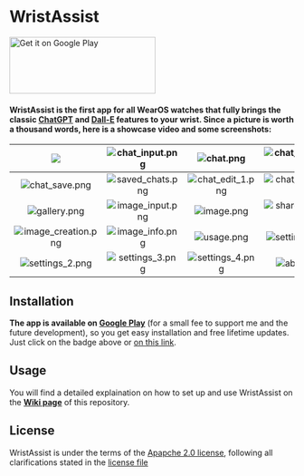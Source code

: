 # WristAssist
<a href='https://play.google.com/store/apps/details?id=net.devemperor.wristassist'><img alt='Get it on Google Play' width="258px" height="100px" src='https://raw.githubusercontent.com/DevEmperor/WristAssist/master/img/readme/google-play-badge.png'/></a>


#### WristAssist is the first app for all WearOS watches that fully brings the classic [ChatGPT](https://chat.openai.com/) and [Dall-E](https://openai.com/dall-e-3) features to your wrist. Since a picture is worth a thousand words, here is a showcase video and some screenshots:

| <a href='https://www.youtube.com/watch?v=goIoDTxPllc'><img src='https://raw.githubusercontent.com/DevEmperor/WristAssist/master/img/readme/menu.png'/></a> | ![chat_input.png](https://raw.githubusercontent.com/DevEmperor/WristAssist/master/img/readme/chat_input.png) | ![chat.png](https://raw.githubusercontent.com/DevEmperor/WristAssist/master/img/readme/chat.png) | ![chat_system.png](https://raw.githubusercontent.com/DevEmperor/WristAssist/master/img/readme/chat_system.png) |
| :----------------------------------------------------------: | :----------------------------------------------------------: | :----------------------------------------------------------: | :----------------------------------------------------------: |
| ![chat_save.png](https://raw.githubusercontent.com/DevEmperor/WristAssist/master/img/readme/chat_save.png) | ![saved_chats.png](https://raw.githubusercontent.com/DevEmperor/WristAssist/master/img/readme/saved_chats.png) | ![chat_edit_1.png](https://raw.githubusercontent.com/DevEmperor/WristAssist/master/img/readme/chat_edit_1.png) | ![chat_edit_2.png](https://raw.githubusercontent.com/DevEmperor/WristAssist/master/img/readme/chat_edit_2.png) |
| ![gallery.png](https://raw.githubusercontent.com/DevEmperor/WristAssist/master/img/readme/gallery.png) | ![image_input.png](https://raw.githubusercontent.com/DevEmperor/WristAssist/master/img/readme/image_input.png) | ![image.png](https://raw.githubusercontent.com/DevEmperor/WristAssist/master/img/readme/image.png) | ![share_image.png](https://raw.githubusercontent.com/DevEmperor/WristAssist/master/img/readme/share_image.png) |
| ![image_creation.png](https://raw.githubusercontent.com/DevEmperor/WristAssist/master/img/readme/image_creation.png) | ![image_info.png](https://raw.githubusercontent.com/DevEmperor/WristAssist/master/img/readme/image_info.png) | ![usage.png](https://raw.githubusercontent.com/DevEmperor/WristAssist/master/img/readme/usage.png) | ![settings_1.png](https://raw.githubusercontent.com/DevEmperor/WristAssist/master/img/readme/settings_1.png) |
| ![settings_2.png](https://raw.githubusercontent.com/DevEmperor/WristAssist/master/img/readme/settings_2.png) | ![settings_3.png](https://raw.githubusercontent.com/DevEmperor/WristAssist/master/img/readme/settings_3.png) | ![settings_4.png](https://raw.githubusercontent.com/DevEmperor/WristAssist/master/img/readme/settings_4.png) | ![about.png](https://raw.githubusercontent.com/DevEmperor/WristAssist/master/img/readme/about.png) |



## Installation

**The app is available on [Google Play](https://play.google.com/store/apps/details?id=net.devemperor.wristassist)** (for a small fee to support me and the future development), so you get easy installation and free lifetime updates. Just click on the badge above or [on this link](https://play.google.com/store/apps/details?id=net.devemperor.wristassist).



## Usage

You will find a detailed explaination on how to set up and use WristAssist on the **[Wiki page](https://github.com/DevEmperor/WristAssist/wiki/Intro-on-how-to-set-up-and-use-WristAssist)** of this repository.



## License

WristAssist is under the terms of the [Apapche 2.0 license](https://www.apache.org/licenses/LICENSE-2.0), following all clarifications stated in the [license file](https://raw.githubusercontent.com/DevEmperor/WristAssist/master/LICENSE)